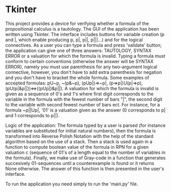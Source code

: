 # Tkinter
This project provides a device for verifying whether a formula of the propositional calculus is a tautology. The GUI of the
application has been written using Tkinter. The interface includes buttons for variable creation (p and |, which enable producing p, p|, p||, p|||...) and for the logical connectives. As a user you can type a formula and press 'validate' button; the application can give one of three answers: TAUTOLOGY, SYNTAX ERROR or a valuation for which the formula is invalid.
Typing a formula must conform to certain conventions (otherwise the answer will be SYNTAX ERROR), namely you must use parenthesis for any 
two-argument logical connective, however, you don't have to add extra parenthesis for negation and you don't have to bracket the whole formula. Some examples of accepted formulas: pU~p, ~(p&~p), (pUp|)=>~p|, (p=>p|)U(p|=>p), (pU(p|&p||))<=>((pUp|)&p||). 
A valuation for which the formula is invalid is given as a sequence of 0's and 1's where first digit corresponds to the variable in the formula with the fewest number of bars "|", the second digit to the variable with second fewest number of bars ect.
For instance, for a formula ~p||Up|, '01' is a valuation given as the answer (0 corresponds to p| and 1 corresponds to p||).

Logic of the application:
The formula typed by a user is parsed (for instance variables are substituted for initial natural numbers), then the formula is transformed
into Reverse Polish Notation with the help of the standard algorithm based on the use of a stack. Then a stack is used again in a function to compute boolean value of the formula in RPN for a given valuation c (sequence of 01's of a length equal to the number of variables in the formula). Finally, we make use of Gray-code in a function that generates succesively 01-sequences until a counterexample is found or it returns None otherwise. The answer of this function is then presented in the user's interface.

To run the application you need simply to run the 'main.py' file.
